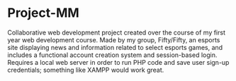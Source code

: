 # Project-MM
Collaborative web development project created over the course of my first year web development course. Made by my group, Fifty/Fifty, an esports site displaying news and information related to select esports games, and includes a functional account creation system and session-based login. Requires a local web server in order to run PHP code and save user sign-up credentials; something like XAMPP would work great.